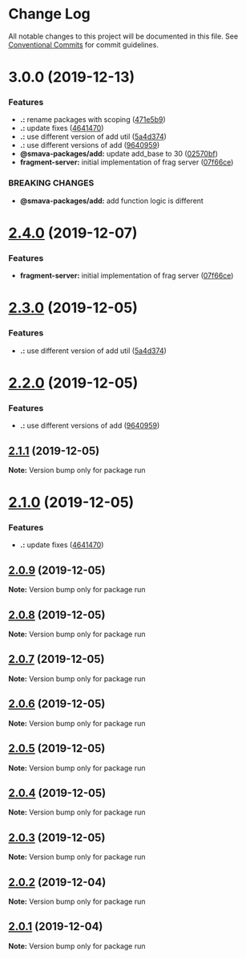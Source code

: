 # Change Log

All notable changes to this project will be documented in this file.
See [Conventional Commits](https://conventionalcommits.org) for commit guidelines.

# 3.0.0 (2019-12-13)


### Features

* **.:** rename packages with scoping ([471e5b9](https://github.com/KevinMind/lerna-monorepo-starter/commit/471e5b9852402156ae4828f59fe39a3d964c7b57))
* **.:** update fixes ([4641470](https://github.com/KevinMind/lerna-monorepo-starter/commit/4641470938bde427e3521ec7ac09ea6e3682ac1f))
* **.:** use different version of add util ([5a4d374](https://github.com/KevinMind/lerna-monorepo-starter/commit/5a4d37416d75aa5a1a5260b3ce9c43cbc0bf1633))
* **.:** use different versions of add ([9640959](https://github.com/KevinMind/lerna-monorepo-starter/commit/9640959544eeddd20274ec9ddf7417ec2ea090eb))
* **@smava-packages/add:** update add_base to 30 ([02570bf](https://github.com/KevinMind/lerna-monorepo-starter/commit/02570bfe84df2b2d4c539b5e061c09e5dd652ba5))
* **fragment-server:** initial implementation of frag server ([07f66ce](https://github.com/KevinMind/lerna-monorepo-starter/commit/07f66ce624febeb5a4d41474ef3cd1cd18b8918a))


### BREAKING CHANGES

* **@smava-packages/add:** add function logic is different





# [2.4.0](https://github.com/KevinMind/lerna-monorepo-starter/compare/run@2.3.0...run@2.4.0) (2019-12-07)


### Features

* **fragment-server:** initial implementation of frag server ([07f66ce](https://github.com/KevinMind/lerna-monorepo-starter/commit/07f66ce624febeb5a4d41474ef3cd1cd18b8918a))





# [2.3.0](https://github.com/KevinMind/lerna-monorepo-starter/compare/run@2.2.0...run@2.3.0) (2019-12-05)


### Features

* **.:** use different version of add util ([5a4d374](https://github.com/KevinMind/lerna-monorepo-starter/commit/5a4d37416d75aa5a1a5260b3ce9c43cbc0bf1633))





# [2.2.0](https://github.com/KevinMind/lerna-monorepo-starter/compare/run@2.1.1...run@2.2.0) (2019-12-05)


### Features

* **.:** use different versions of add ([9640959](https://github.com/KevinMind/lerna-monorepo-starter/commit/9640959544eeddd20274ec9ddf7417ec2ea090eb))





## [2.1.1](https://github.com/KevinMind/lerna-monorepo-starter/compare/run@2.1.0...run@2.1.1) (2019-12-05)

**Note:** Version bump only for package run





# [2.1.0](https://github.com/KevinMind/lerna-monorepo-starter/compare/run@2.0.9...run@2.1.0) (2019-12-05)


### Features

* **.:** update fixes ([4641470](https://github.com/KevinMind/lerna-monorepo-starter/commit/4641470938bde427e3521ec7ac09ea6e3682ac1f))





## [2.0.9](https://github.com/KevinMind/lerna-monorepo-starter/compare/run@2.0.8...run@2.0.9) (2019-12-05)

**Note:** Version bump only for package run





## [2.0.8](https://github.com/KevinMind/lerna-monorepo-starter/compare/run@2.0.7...run@2.0.8) (2019-12-05)

**Note:** Version bump only for package run





## [2.0.7](https://github.com/KevinMind/lerna-monorepo-starter/compare/run@2.0.6...run@2.0.7) (2019-12-05)

**Note:** Version bump only for package run





## [2.0.6](https://github.com/KevinMind/lerna-monorepo-starter/compare/run@2.0.5...run@2.0.6) (2019-12-05)

**Note:** Version bump only for package run





## [2.0.5](https://github.com/KevinMind/lerna-monorepo-starter/compare/run@2.0.4...run@2.0.5) (2019-12-05)

**Note:** Version bump only for package run





## [2.0.4](https://github.com/KevinMind/lerna-monorepo-starter/compare/run@2.0.3...run@2.0.4) (2019-12-05)

**Note:** Version bump only for package run





## [2.0.3](https://github.com/KevinMind/lerna-monorepo-starter/compare/run@2.0.2...run@2.0.3) (2019-12-05)

**Note:** Version bump only for package run





## [2.0.2](https://github.com/KevinMind/lerna-monorepo-starter/compare/run@2.0.1...run@2.0.2) (2019-12-04)

**Note:** Version bump only for package run





## [2.0.1](https://github.com/KevinMind/lerna-monorepo-starter/compare/run@2.0.0...run@2.0.1) (2019-12-04)

**Note:** Version bump only for package run
